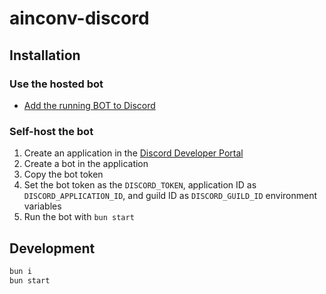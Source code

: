 # ainconv-discord

## Installation

### Use the hosted bot
* [Add the running BOT to Discord](https://discord.com/oauth2/authorize?client_id=1301574269704081568&permissions=0&integration_type=0&scope=bot+applications.commands)

### Self-host the bot

1. Create an application in the [Discord Developer Portal](https://discord.com/developers/applications)
2. Create a bot in the application
3. Copy the bot token
4. Set the bot token as the `DISCORD_TOKEN`, application ID as `DISCORD_APPLICATION_ID`, and guild ID as `DISCORD_GUILD_ID` environment variables
5. Run the bot with `bun start`

## Development

```bash
bun i
bun start
```

